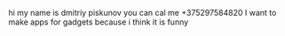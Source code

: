 hi my name is dmitriy piskunov
you can cal me +375297584820
I want to make apps for gadgets because i think it is funny

